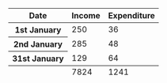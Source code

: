 <table>
<thead>
<tr>
<th>Date</th>
<th>Income</th>
<th>Expenditure</th>
</tr>
</thead>
<tbody>
<tr>
<th>1st January</th>
<td>250</td>
<td>36</td>
</tr>
<tr>
<th>2nd January</th>
<td>285</td>
<td>48</td>
</tr>
<!-- additional rows as above -->
<tr>
<th>31st January</th>
<td>129</td>
<td>64</td>
</tr>
</tbody>
<tfoot>
<tr>
<td></td>
<td>7824</td>
<td>1241</td>
</tr>
</tfoot>
</table>
